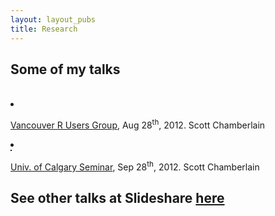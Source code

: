 ```yaml
---
layout: layout_pubs
title: Research
---
```



## Some of my talks

<div class="row">
 <br> 
<div class="span9 offset2">
<li class="span3 nobullet">
      <div class="thumbnail">
        <a href="http://schamberlain.github.com/posterstalks/rvantalk/slides/"><img src="http://schamberlain.github.com/scott/img/rvantalk.png" alt=""></a>
        <div class="caption">
          <p><a href="http://www.meetup.com/Vancouver-R-Users-Group-data-analysis-statistics/events/73785912/">Vancouver R Users Group</a>, Aug 28<sup>th</sup>, 2012. Scott Chamberlain</p>
        </div>
      </div>
    </li>

<li class="span3 nobullet">
      <div class="thumbnail">
        <a href="http://schamberlain.github.com/posterstalks/ucalgarytalk/"><img src="http://schamberlain.github.com/scott/img/ucalgarytalk.png" alt="" border="1"></a>
        <div class="caption">
          <p><a href="http://schamberlain.github.com/posterstalks/ucalgarytalk/">Univ. of Calgary Seminar</a>, Sep 28<sup>th</sup>, 2012. Scott Chamberlain</p>
        </div>
      </div>
    </li>
 </div>
</div>

## See other talks at Slideshare [here](http://www.slideshare.net/schamber)